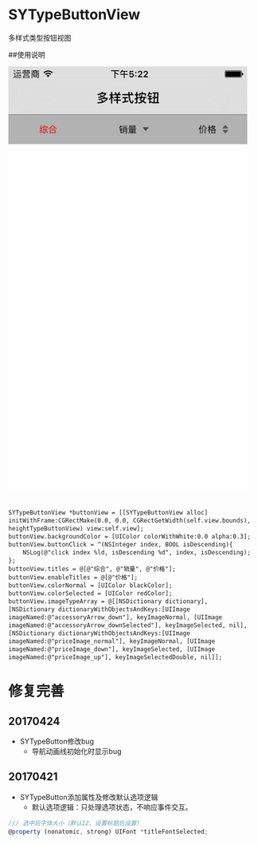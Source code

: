# SYTypeButtonView
多样式类型按钮视图

##使用说明

![gif](SYTypeButtonView.gif)

~~~ javaacript

SYTypeButtonView *buttonView = [[SYTypeButtonView alloc] initWithFrame:CGRectMake(0.0, 0.0, CGRectGetWidth(self.view.bounds), heightTypeButtonView) view:self.view];
buttonView.backgroundColor = [UIColor colorWithWhite:0.0 alpha:0.3];
buttonView.buttonClick = ^(NSInteger index, BOOL isDescending){
    NSLog(@"click index %ld, isDescending %d", index, isDescending);
};
buttonView.titles = @[@"综合", @"销量", @"价格"];
buttonView.enableTitles = @[@"价格"];
buttonView.colorNormal = [UIColor blackColor];
buttonView.colorSelected = [UIColor redColor];
buttonView.imageTypeArray = @[[NSDictionary dictionary],
[NSDictionary dictionaryWithObjectsAndKeys:[UIImage imageNamed:@"accessoryArrow_down"], keyImageNormal, [UIImage imageNamed:@"accessoryArrow_downSelected"], keyImageSelected, nil],
[NSDictionary dictionaryWithObjectsAndKeys:[UIImage imageNamed:@"priceImage_normal"], keyImageNormal, [UIImage imageNamed:@"priceImage_down"], keyImageSelected, [UIImage imageNamed:@"priceImage_up"], keyImageSelectedDouble, nil]];

~~~

# 修复完善
## 20170424
* SYTypeButton修改bug
  * 导航动画线初始化时显示bug

## 20170421
* SYTypeButton添加属性及修改默认选项逻辑
  * 默认选项逻辑：只处理选项状态，不响应事件交互。
~~~ javascript
/// 选中后字体大小（默认12。设置标题后设置）
@property (nonatomic, strong) UIFont *titleFontSelected;
~~~